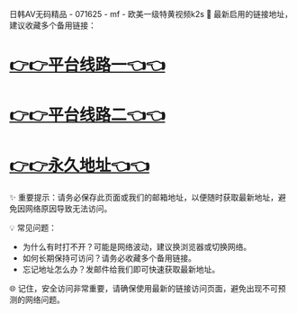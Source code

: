 日韩AV无码精品 - 071625 - mf - 欧美一级特黄视频k2s
🌟 最新启用的链接地址，建议收藏多个备用链接：

# [👉👉平台线路一👈👈](https://za52.run)
# [👉👉平台线路二👈👈](https://za53.run)
# [👉👉永久地址👈👈](https://za51.run)

✨ 重要提示：请务必保存此页面或我们的邮箱地址，以便随时获取最新地址，避免因网络原因导致无法访问。

💡 常见问题：
- 为什么有时打不开？可能是网络波动，建议换浏览器或切换网络。
- 如何长期保持可访问？请务必收藏多个备用链接。
- 忘记地址怎么办？发邮件给我们即可快速获取最新地址。

🌐 记住，安全访问非常重要，请确保使用最新的链接访问页面，避免出现不可预测的网络问题。
